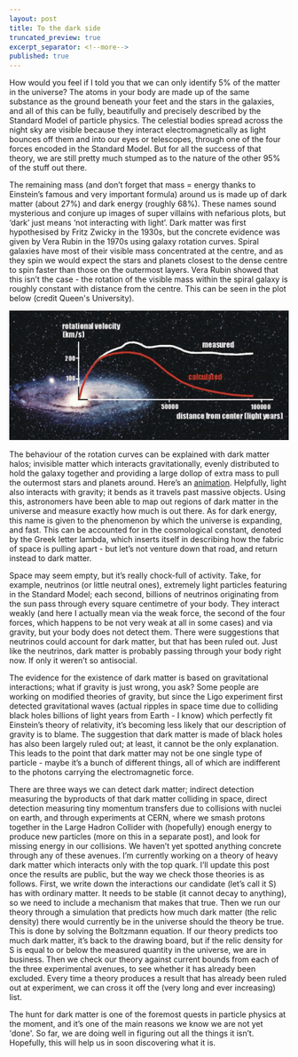 ```yaml
---
layout: post
title: To the dark side
truncated_preview: true
excerpt_separator: <!--more-->
published: true
---
```


How would you feel if I told you that we can only identify 5% of the matter in the universe? The atoms in your body are made up of the same substance 
as the ground beneath your feet and the stars in the galaxies, and all of this can be fully, beautifully and precisely described by the Standard Model of 
particle physics. The celestial bodies spread across the night sky are visible because they interact electromagnetically as light bounces off them and into our eyes or telescopes, through one of the four forces encoded in the Standard Model. But for all the success of that theory, we are still pretty much stumped as to the nature of the other 95% of the stuff out there.

<!--more-->

The remaining mass (and don’t forget that mass = energy thanks to Einstein’s famous and very important formula) around 
us is made up of dark matter (about 27%) and dark energy (roughly 68%). These names sound mysterious and conjure up 
images of super villains with nefarious plots, but ‘dark’ just means ‘not interacting with light’. Dark matter was 
first hypothesised by Fritz Zwicky in the 1930s, but the concrete evidence was given by Vera Rubin in the 1970s 
using galaxy rotation curves. Spiral galaxies have most of their visible mass concentrated at the centre, and as they 
spin we would expect the stars and planets closest to the dense centre to spin faster than those on the outermost layers. 
Vera Rubin showed that this isn’t the case - the rotation of the visible mass within the spiral galaxy is roughly constant 
with distance from the centre. This can be seen in the plot below (credit Queen's University).

![placeholder](https://github.com/lhmason/lhmason.github.io/blob/main/rotcurvs.png?raw=true)

The behaviour of the rotation curves can be explained with dark matter halos; invisible matter which interacts gravitationally, 
evenly distributed to hold the galaxy together and providing a large dollop of extra mass to pull the outermost stars and 
planets around. Here’s an [animation](https://youtu.be/o_0oB9CHvjc). 
Helpfully, light also interacts with gravity; it bends as it travels past massive objects. Using this, astronomers have been 
able to map out regions of dark matter in the universe and measure exactly how much is out there. As for dark energy, this 
name is given to the phenomenon by which the universe is expanding, and fast. This can be accounted for in the cosmological 
constant, denoted by the Greek letter lambda, which inserts itself in describing how the fabric of space is pulling apart - but 
let’s not venture down that road, and return instead to dark matter.

Space may seem empty, but it’s really chock-full of activity. Take, for example, neutrinos (or little neutral ones), extremely light particles featuring 
in the Standard Model; each second, 
billions of neutrinos originating from the sun pass through every square centimetre of your body. They interact weakly (and here 
I actually mean via the weak force, the second of the four forces, which happens to be not very weak at all in some cases) and via gravity, but your body does 
not detect them. There were suggestions that neutrinos could account for dark matter, but that has been ruled out. Just like the 
neutrinos, dark matter is probably passing through your body right now. If only it weren’t so antisocial.

The evidence for the existence of dark matter is based on gravitational interactions; what if gravity is just wrong, you ask? Some people are working on 
modified theories of gravity, but since the Ligo experiment first detected gravitational waves (actual ripples in space time 
due to colliding black holes billions of light years from Earth - I know) which perfectly fit Einstein’s theory of relativity, 
it’s becoming less likely that our description of gravity is to blame. The suggestion that dark matter is made of black holes has 
also been largely ruled out; at least, it cannot be the only explanation. This leads to the point that dark matter may not be one 
single type of particle - maybe it’s a bunch of different things, all of which are indifferent to the photons carrying the 
electromagnetic force.

There are three ways we can detect dark matter; indirect detection measuring the byproducts of that dark matter colliding in space, 
direct detection measuring tiny momentum transfers due to collisions with nuclei on earth, and through experiments at CERN, where we smash protons together in the Large Hadron Collider with (hopefully) enough energy to produce new particles (more on this in a separate post), and look for missing energy in our collisions. We haven’t yet spotted anything concrete through any of these avenues. I’m currently working on a theory of heavy dark matter which interacts only with the top quark. I’ll update this post once the results are public, but the way we check those theories is as follows. First, we write down the 
interactions our candidate (let’s call it S) has with ordinary matter. It needs to be stable (it cannot decay to anything), so we 
need to include a mechanism that makes that true. Then we run our theory through a simulation that predicts how much dark matter 
(the relic density) there would currently be in the universe should the theory be true. This is done by solving the Boltzmann 
equation. If our theory predicts too much dark matter, it’s back to the drawing board, but if the relic density for S is equal to 
or below the measured quantity in the universe, we are in business. Then we check our theory against current bounds from each of 
the three experimental avenues, to see whether it has already been excluded. Every time a theory produces a result that has already been ruled out at 
experiment, we can cross it off the (very long and ever increasing) list.

The hunt for dark matter is one of the foremost quests in particle physics at the moment, and it’s one of the main reasons we know 
we are not yet 'done'. So far, we are doing well in figuring out all the things it isn’t. Hopefully, this will help us in soon 
discovering what it is.
